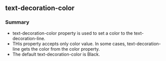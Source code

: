 ## text-decoration-color


### Summary
* text-decoration-color property is used to set a color to the text-decoration-line.
* THis property accepts only color value.
In some cases, text-decoration-line gets the color from the color property.
* The default text-decoration-color is Black.

